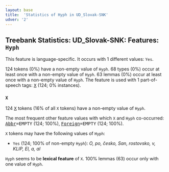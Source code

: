 ```yaml
---
layout: base
title:  'Statistics of Hyph in UD_Slovak-SNK'
udver: '2'
---
```


## Treebank Statistics: UD_Slovak-SNK: Features: `Hyph`

This feature is language-specific.
It occurs with 1 different values: `Yes`.

124 tokens (0%) have a non-empty value of `Hyph`.
68 types (0%) occur at least once with a non-empty value of `Hyph`.
63 lemmas (0%) occur at least once with a non-empty value of `Hyph`.
The feature is used with 1 part-of-speech tags: <tt><a href="sk_snk-pos-X.html">X</a></tt> (124; 0% instances).

### `X`

124 <tt><a href="sk_snk-pos-X.html">X</a></tt> tokens (16% of all `X` tokens) have a non-empty value of `Hyph`.

The most frequent other feature values with which `X` and `Hyph` co-occurred: <tt><a href="sk_snk-feat-Abbr.html">Abbr</a></tt><tt>=EMPTY</tt> (124; 100%), <tt><a href="sk_snk-feat-Foreign.html">Foreign</a></tt><tt>=EMPTY</tt> (124; 100%).

`X` tokens may have the following values of `Hyph`:

* `Yes` (124; 100% of non-empty `Hyph`): <em>O, po, česko, San, rostovsko, v, KLIP, El, a, al</em>

`Hyph` seems to be **lexical feature** of `X`. 100% lemmas (63) occur only with one value of `Hyph`.

